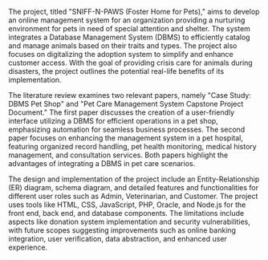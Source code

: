 The project, titled "SNIFF-N-PAWS (Foster Home for Pets)," aims to develop an online management system for an organization providing a nurturing environment for pets in need of special attention and shelter. The system integrates a Database Management System (DBMS) to efficiently catalog and manage animals based on their traits and types. The project also focuses on digitalizing the adoption system to simplify and enhance customer access. With the goal of providing crisis care for animals during disasters, the project outlines the potential real-life benefits of its implementation.

The literature review examines two relevant papers, namely "Case Study: DBMS Pet Shop" and "Pet Care Management System Capstone Project Document." The first paper discusses the creation of a user-friendly interface utilizing a DBMS for efficient operations in a pet shop, emphasizing automation for seamless business processes. The second paper focuses on enhancing the management system in a pet hospital, featuring organized record handling, pet health monitoring, medical history management, and consultation services. Both papers highlight the advantages of integrating a DBMS in pet care scenarios.

The design and implementation of the project include an Entity-Relationship (ER) diagram, schema diagram, and detailed features and functionalities for different user roles such as Admin, Veterinarian, and Customer. The project uses tools like HTML, CSS, JavaScript, PHP, Oracle, and Node.js for the front end, back end, and database components. The limitations include aspects like donation system implementation and security vulnerabilities, with future scopes suggesting improvements such as online banking integration, user verification, data abstraction, and enhanced user experience.